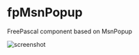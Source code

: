 # fpMsnPopup
FreePascal component based on MsnPopup

![screenshot](https://cloud.githubusercontent.com/assets/4740535/20983328/1a38bf3a-bccd-11e6-8323-83e8167338ab.png)
